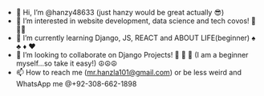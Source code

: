 - 👋 Hi, I’m @hanzy48633 (just hanzy would be great actually 😎)
- 👀 I’m interested in website development, data science and tech covos! 📡📡📡
- 🌱 I’m currently learning Django, JS, REACT and ABOUT LIFE(beginner) ♠️ ♣️ ♦️ ♥️
- 💞️ I’m looking to collaborate on Django Projects! 👀 👀 👀 (I am a beginner myself...so take it easy!) ☮️☮️☮️
- 📫 How to reach me (mr.hanzla101@gmail.com) or be less weird and WhatsApp me @+92-308-662-1898 

<!---
hanzy48633/hanzy48633 is a ✨ special ✨ repository because its `README.md` (this file) appears on your GitHub profile.
You can click the Preview link to take a look at your changes.
--->
